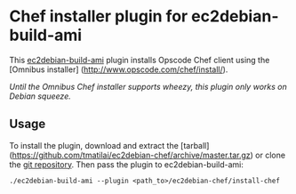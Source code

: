 # Chef installer plugin for ec2debian-build-ami

This [ec2debian-build-ami](https://github.com/andsens/ec2debian-build-ami)
plugin installs Opscode Chef client using the [Omnibus installer]
(http://www.opscode.com/chef/install/).

*Until the Omnibus Chef installer supports wheezy, this plugin only works on
Debian squeeze.*

## Usage

To install the plugin, download and extract the [tarball]
 (https://github.com/tmatilai/ec2debian-chef/archive/master.tar.gz)
or clone the [git repository](https://github.com/tmatilai/ec2debian-chef).
Then pass the plugin to ec2debian-build-ami:

    ./ec2debian-build-ami --plugin <path_to>/ec2debian-chef/install-chef

